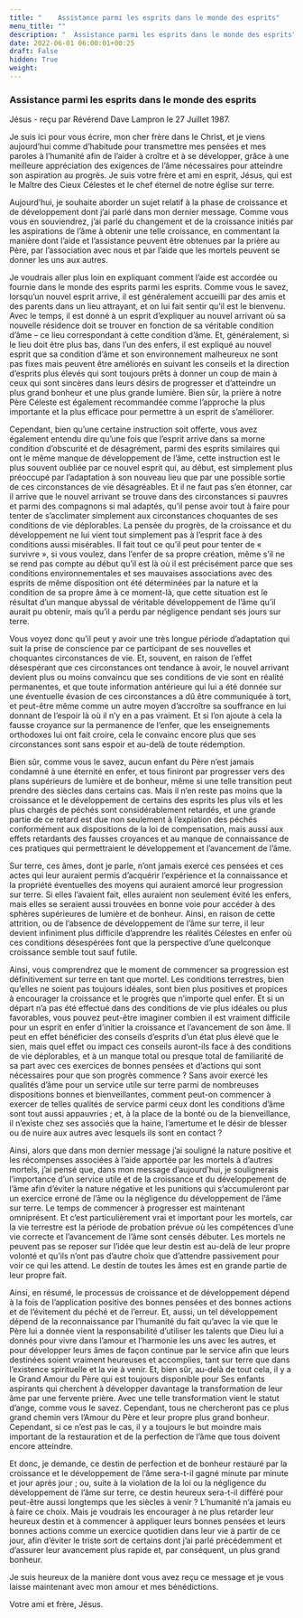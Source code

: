 ```yaml
---
title: " 	Assistance parmi les esprits dans le monde des esprits"
menu_title: ""
description: " 	Assistance parmi les esprits dans le monde des esprits"
date: 2022-06-01 06:00:01+00:25
draft: False
hidden: True
weight:
---
```

###  	Assistance parmi les esprits dans le monde des esprits

Jésus - reçu par Révérend Dave Lampron le 27 Juillet 1987.

Je suis ici pour vous écrire, mon cher frère dans le Christ, et je viens aujourd’hui comme d’habitude pour transmettre mes pensées et mes paroles à l’humanité afin de l’aider à croître et à se développer, grâce à une meilleure appréciation des exigences de l’âme nécessaires pour atteindre son aspiration au progrès. Je suis votre frère et ami en esprit, Jésus, qui est le Maître des Cieux Célestes et le chef éternel de notre église sur terre.

Aujourd’hui, je souhaite aborder un sujet relatif à la phase de croissance et de développement dont j’ai parlé dans mon dernier message. Comme vous vous en souviendrez, j’ai parlé du changement et de la croissance initiés par les aspirations de l’âme à obtenir une telle croissance, en commentant la manière dont l’aide et l’assistance peuvent être obtenues par la prière au Père, par l’association avec nous et par l’aide que les mortels peuvent se donner les uns aux autres.

Je voudrais aller plus loin en expliquant comment l’aide est accordée ou fournie dans le monde des esprits parmi les esprits. Comme vous le savez, lorsqu’un nouvel esprit arrive, il est généralement accueilli par des amis et des parents dans un lieu attrayant, et on lui fait sentir qu’il est le bienvenu. Avec le temps, il est donné à un esprit d’expliquer au nouvel arrivant où sa nouvelle résidence doit se trouver en fonction de sa véritable condition d’âme – ce lieu correspondant à cette condition d’âme. Et, généralement, si le lieu doit être plus bas, dans l’un des enfers, il est expliqué au nouvel esprit que sa condition d’âme et son environnement malheureux ne sont pas fixes mais peuvent être améliorés en suivant les conseils et la direction d’esprits plus élevés qui sont toujours prêts à donner un coup de main à ceux qui sont sincères dans leurs désirs de progresser et d’atteindre un plus grand bonheur et une plus grande lumière. Bien sûr, la prière à notre Père Céleste est également recommandée comme l’approche la plus importante et la plus efficace pour permettre à un esprit de s’améliorer.

Cependant, bien qu’une certaine instruction soit offerte, vous avez également entendu dire qu’une fois que l’esprit arrive dans sa morne condition d’obscurité et de désagrément, parmi des esprits similaires qui ont le même manque de développement de l’âme, cette instruction est le plus souvent oubliée par ce nouvel esprit qui, au début, est simplement plus préoccupé par l’adaptation à son nouveau lieu que par une possible sortie de ces circonstances de vie désagréables. Et il ne faut pas s’en étonner, car il arrive que le nouvel arrivant se trouve dans des circonstances si pauvres et parmi des compagnons si mal adaptés, qu’il pense avoir tout à faire pour tenter de s’acclimater simplement aux circonstances choquantes de ses conditions de vie déplorables. La pensée du progrès, de la croissance et du développement ne lui vient tout simplement pas à l’esprit face à des conditions aussi misérables. Il fait tout ce qu’il peut pour tenter de « survivre », si vous voulez, dans l’enfer de sa propre création, même s’il ne se rend pas compte au début qu’il est là où il est précisément parce que ses conditions environnementales et ses mauvaises associations avec des esprits de même disposition ont été déterminées par la nature et la condition de sa propre âme à ce moment-là, que cette situation est le résultat d’un manque abyssal de véritable développement de l’âme qu’il aurait pu obtenir, mais qu’il a perdu par négligence pendant ses jours sur terre.

Vous voyez donc qu’il peut y avoir une très longue période d’adaptation qui suit la prise de conscience par ce participant de ses nouvelles et choquantes circonstances de vie. Et, souvent, en raison de l’effet désespérant que ces circonstances ont tendance à avoir, le nouvel arrivant devient plus ou moins convaincu que ses conditions de vie sont en réalité permanentes, et que toute information antérieure qui lui a été donnée sur une éventuelle évasion de ces circonstances a dû être communiquée à tort, et peut-être même comme un autre moyen d’accroître sa souffrance en lui donnant de l’espoir là où il n’y en a pas vraiment. Et si l’on ajoute à cela la fausse croyance sur la permanence de l’enfer, que les enseignements orthodoxes lui ont fait croire, cela le convainc encore plus que ses circonstances sont sans espoir et au-delà de toute rédemption.

Bien sûr, comme vous le savez, aucun enfant du Père n’est jamais condamné à une éternité en enfer, et tous finiront par progresser vers des plans supérieurs de lumière et de bonheur, même si une telle transition peut prendre des siècles dans certains cas. Mais il n’en reste pas moins que la croissance et le développement de certains des esprits les plus vils et les plus chargés de péchés sont considérablement retardés, et une grande partie de ce retard est due non seulement à l’expiation des péchés conformément aux dispositions de la loi de compensation, mais aussi aux effets retardants des fausses croyances et au manque de connaissance de ces pratiques qui permettraient le développement et l’avancement de l’âme.

Sur terre, ces âmes, dont je parle, n’ont jamais exercé ces pensées et ces actes qui leur auraient permis d’acquérir l’expérience et la connaissance et la propriété éventuelles des moyens qui auraient amorcé leur progression sur terre. Si elles l’avaient fait, elles auraient non seulement évité les enfers, mais elles se seraient aussi trouvées en bonne voie pour accéder à des sphères supérieures de lumière et de bonheur. Ainsi, en raison de cette attrition, ou de l’absence de développement de l’âme sur terre, il leur devient infiniment plus difficile d’apprendre les réalités Célestes en enfer où ces conditions désespérées font que la perspective d’une quelconque croissance semble tout sauf futile.

Ainsi, vous comprendrez que le moment de commencer sa progression est définitivement sur terre en tant que mortel. Les conditions terrestres, bien qu’elles ne soient pas toujours idéales, sont bien plus positives et propices à encourager la croissance et le progrès que n’importe quel enfer. Et si un départ n’a pas été effectué dans des conditions de vie plus idéales ou plus favorables, vous pouvez peut-être imaginer combien il est vraiment difficile pour un esprit en enfer d’initier la croissance et l’avancement de son âme. Il peut en effet bénéficier des conseils d’esprits d’un état plus élevé que le sien, mais quel effet ou impact ces conseils auront-ils face à des conditions de vie déplorables, et à un manque total ou presque total de familiarité de sa part avec ces exercices de bonnes pensées et d’actions qui sont nécessaires pour que son progrès commence ? Sans avoir exercé les qualités d’âme pour un service utile sur terre parmi de nombreuses dispositions bonnes et bienveillantes, comment peut-on commencer à exercer de telles qualités de service parmi ceux dont les conditions d’âme sont tout aussi appauvries ; et, à la place de la bonté ou de la bienveillance, il n’existe chez ses associés que la haine, l’amertume et le désir de blesser ou de nuire aux autres avec lesquels ils sont en contact ?

Ainsi, alors que dans mon dernier message j’ai souligné la nature positive et les récompenses associées à l’aide apportée par les mortels à d’autres mortels, j’ai pensé que, dans mon message d’aujourd’hui, je soulignerais l’importance d’un service utile et de la croissance et du développement de l’âme afin d’éviter la nature négative et les punitions qui s’accumuleront par un exercice erroné de l’âme ou la négligence du développement de l’âme sur terre. Le temps de commencer à progresser est maintenant omniprésent. Et c’est particulièrement vrai et important pour les mortels, car la vie terrestre est la période de probation prévue où les compétences d’une vie correcte et l’avancement de l’âme sont censés débuter. Les mortels ne peuvent pas se reposer sur l’idée que leur destin est au-delà de leur propre volonté et qu’ils n’ont pas d’autre choix que d’attendre passivement pour voir ce qui les attend. Le destin de toutes les âmes est en grande partie de leur propre fait.

Ainsi, en résumé, le processus de croissance et de développement dépend à la fois de l’application positive des bonnes pensées et des bonnes actions et de l’évitement du péché et de l’erreur. Et, aussi, un tel développement dépend de la reconnaissance par l’humanité du fait qu’avec la vie que le Père lui a donnée vient la responsabilité d’utiliser les talents que Dieu lui a donnés pour vivre dans l’amour et l’harmonie les uns avec les autres, et pour développer leurs âmes de façon continue par le service afin que leurs destinées soient vraiment heureuses et accomplies, tant sur terre que dans l’existence spirituelle et la vie à venir. Et, bien sûr, au-delà de tout cela, il y a le Grand Amour du Père qui est toujours disponible pour Ses enfants aspirants qui cherchent à développer davantage la transformation de leur âme par une fervente prière. Avec une telle transformation vient le statut d’ange, comme vous le savez. Cependant, tous ne chercheront pas ce plus grand chemin vers l’Amour du Père et leur propre plus grand bonheur. Cependant, si ce n’est pas le cas, il y a toujours le but moindre mais important de la restauration et de la perfection de l’âme que tous doivent encore atteindre.

Et donc, je demande, ce destin de perfection et de bonheur restauré par la croissance et le développement de l’âme sera-t-il gagné minute par minute et jour après jour ; ou, suite à la violation de la loi ou la négligence du développement de l’âme sur terre, ce destin heureux sera-t-il différé pour peut-être aussi longtemps que les siècles à venir ? L’humanité n’a jamais eu à faire ce choix. Mais je voudrais les encourager à ne plus retarder leur heureux destin et à commencer à appliquer leurs bonnes pensées et leurs bonnes actions comme un exercice quotidien dans leur vie à partir de ce jour, afin d’éviter le triste sort de certains dont j’ai parlé précédemment et d’assurer leur avancement plus rapide et, par conséquent, un plus grand bonheur.

Je suis heureux de la manière dont vous avez reçu ce message et je vous laisse maintenant avec mon amour et mes bénédictions.

Votre ami et frère, Jésus.